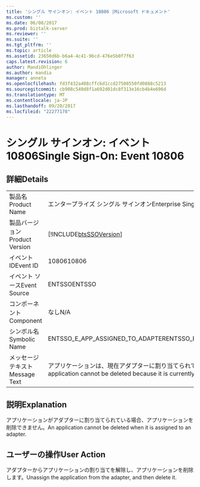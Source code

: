 ```yaml
---
title: 'シングル サインオン: イベント 10806 |Microsoft ドキュメント'
ms.custom: ''
ms.date: 06/08/2017
ms.prod: biztalk-server
ms.reviewer: ''
ms.suite: ''
ms.tgt_pltfrm: ''
ms.topic: article
ms.assetid: 23650d6b-b6a4-4c41-96cd-476e5b0f7f63
caps.latest.revision: 6
author: MandiOhlinger
ms.author: mandia
manager: anneta
ms.openlocfilehash: fd3f432a408cffcbd1ccd27508550fd0888c5213
ms.sourcegitcommit: cb908c540d8f1a692d01dc8f313e16cb4b4e696d
ms.translationtype: MT
ms.contentlocale: ja-JP
ms.lasthandoff: 09/20/2017
ms.locfileid: "22277178"
---
```

# <a name="single-sign-on-event-10806"></a><span data-ttu-id="e766b-102">シングル サインオン: イベント 10806</span><span class="sxs-lookup"><span data-stu-id="e766b-102">Single Sign-On: Event 10806</span></span>
## <a name="details"></a><span data-ttu-id="e766b-103">詳細</span><span class="sxs-lookup"><span data-stu-id="e766b-103">Details</span></span>  
  
|||  
|-|-|  
|<span data-ttu-id="e766b-104">製品名</span><span class="sxs-lookup"><span data-stu-id="e766b-104">Product Name</span></span>|<span data-ttu-id="e766b-105">エンタープライズ シングル サインオン</span><span class="sxs-lookup"><span data-stu-id="e766b-105">Enterprise Single Sign-On</span></span>|  
|<span data-ttu-id="e766b-106">製品バージョン</span><span class="sxs-lookup"><span data-stu-id="e766b-106">Product Version</span></span>|[!INCLUDE[btsSSOVersion](../includes/btsssoversion-md.md)]|  
|<span data-ttu-id="e766b-107">イベント ID</span><span class="sxs-lookup"><span data-stu-id="e766b-107">Event ID</span></span>|<span data-ttu-id="e766b-108">10806</span><span class="sxs-lookup"><span data-stu-id="e766b-108">10806</span></span>|  
|<span data-ttu-id="e766b-109">イベント ソース</span><span class="sxs-lookup"><span data-stu-id="e766b-109">Event Source</span></span>|<span data-ttu-id="e766b-110">ENTSSO</span><span class="sxs-lookup"><span data-stu-id="e766b-110">ENTSSO</span></span>|  
|<span data-ttu-id="e766b-111">コンポーネント</span><span class="sxs-lookup"><span data-stu-id="e766b-111">Component</span></span>|<span data-ttu-id="e766b-112">なし</span><span class="sxs-lookup"><span data-stu-id="e766b-112">N/A</span></span>|  
|<span data-ttu-id="e766b-113">シンボル名</span><span class="sxs-lookup"><span data-stu-id="e766b-113">Symbolic Name</span></span>|<span data-ttu-id="e766b-114">ENTSSO_E_APP_ASSIGNED_TO_ADAPTER</span><span class="sxs-lookup"><span data-stu-id="e766b-114">ENTSSO_E_APP_ASSIGNED_TO_ADAPTER</span></span>|  
|<span data-ttu-id="e766b-115">メッセージ テキスト</span><span class="sxs-lookup"><span data-stu-id="e766b-115">Message Text</span></span>|<span data-ttu-id="e766b-116">アプリケーションは、現在アダプターに割り当てられているため削除できません。</span><span class="sxs-lookup"><span data-stu-id="e766b-116">The application cannot be deleted because it is currently assigned to an adapter.</span></span>|  
  
## <a name="explanation"></a><span data-ttu-id="e766b-117">説明</span><span class="sxs-lookup"><span data-stu-id="e766b-117">Explanation</span></span>  
 <span data-ttu-id="e766b-118">アプリケーションがアダプターに割り当てられている場合、アプリケーションを削除できません。</span><span class="sxs-lookup"><span data-stu-id="e766b-118">An application cannot be deleted when it is assigned to an adapter.</span></span>  
  
## <a name="user-action"></a><span data-ttu-id="e766b-119">ユーザーの操作</span><span class="sxs-lookup"><span data-stu-id="e766b-119">User Action</span></span>  
 <span data-ttu-id="e766b-120">アダプターからアプリケーションの割り当てを解除し、アプリケーションを削除します。</span><span class="sxs-lookup"><span data-stu-id="e766b-120">Unassign the application from the adapter, and then delete it.</span></span>
